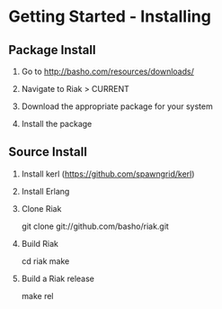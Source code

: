 # Getting Started - Installing

## Package Install

1. Go to http://basho.com/resources/downloads/

2. Navigate to Riak > CURRENT

3. Download the appropriate package for your system

4. Install the package

## Source Install

1. Install kerl (https://github.com/spawngrid/kerl)

2. Install Erlang 

3. Clone Riak 

    git clone git://github.com/basho/riak.git

4. Build Riak

    cd riak
    make

5. Build a Riak release

    make rel

